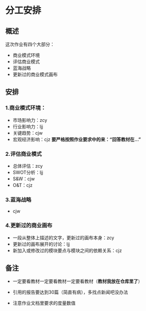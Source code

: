 # 分工安排

## 概述

这次作业有四个大部分：

- 商业模式环境
- 评估商业模式
- 蓝海战略
- 更新过的商业模式画布

## 安排

### 1.商业模式环境：
  - 市场影响力：zcy
  - 行业影响力：ljj
  - 关键趋势：cjw
  - 宏观经济影响：cjz
 **要严格按照作业要求中的来：“回答教材在...”**

### 2.评估商业模式

- 总体评估：zcy
- SWOT分析：ljj
- S&W：cjw
- O&T：cjz

### 3.蓝海战略

- cjw

### 4.更新过的商业画布

- 一段从整体上描述的文字，更新过的画布本身：zcy
- 更新过的画布展开的讨论：ljj
- 新加入或修改过的模块要点与模块之间的依赖关系：cjz



## 备注

- 一定要看教材一定要看教材一定要看教材（**教材我放在仓库里了**）

- 引用的报告要达到30篇（简直有病），多找点新闻吧没办法

- 注意作业文档里要求的度量数值

  

